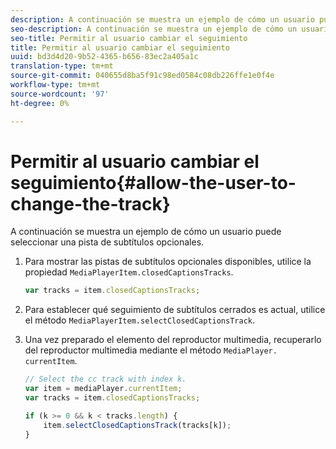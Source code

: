 ```yaml
---
description: A continuación se muestra un ejemplo de cómo un usuario puede seleccionar una pista de subtítulos opcionales.
seo-description: A continuación se muestra un ejemplo de cómo un usuario puede seleccionar una pista de subtítulos opcionales.
seo-title: Permitir al usuario cambiar el seguimiento
title: Permitir al usuario cambiar el seguimiento
uuid: bd3d4d20-9b52-4365-b656-83ec2a405a1c
translation-type: tm+mt
source-git-commit: 040655d8ba5f91c98ed0584c08db226ffe1e0f4e
workflow-type: tm+mt
source-wordcount: '97'
ht-degree: 0%

---
```



# Permitir al usuario cambiar el seguimiento{#allow-the-user-to-change-the-track}

A continuación se muestra un ejemplo de cómo un usuario puede seleccionar una pista de subtítulos opcionales.

1. Para mostrar las pistas de subtítulos opcionales disponibles, utilice la propiedad `MediaPlayerItem.closedCaptionsTracks`.

   ```js
   var tracks = item.closedCaptionsTracks;
   ```

1. Para establecer qué seguimiento de subtítulos cerrados es actual, utilice el método `MediaPlayerItem.selectClosedCaptionsTrack`.
1. Una vez preparado el elemento del reproductor multimedia, recuperarlo del reproductor multimedia mediante el método ` MediaPlayer.  currentItem `.

   ```js
   // Select the cc track with index k. 
   var item = mediaPlayer.currentItem;     
   var tracks = item.closedCaptionsTracks; 
   
   if (k >= 0 && k < tracks.length) { 
       item.selectClosedCaptionsTrack(tracks[k]); 
   }
   ```


